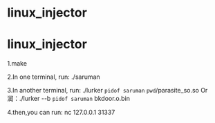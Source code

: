 # linux_injector
# linux_injector
1.make

2.In one terminal, run: ./saruman

3.In another terminal, run: ./lurker `pidof saruman` `pwd`/parasite_so.so Or 润：./lurker --b  `pidof saruman` bkdoor.o.bin

4.then,you can run: nc 127.0.0.1 31337


